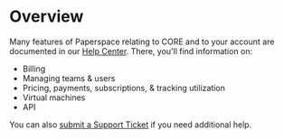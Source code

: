 # Overview

Many features of Paperspace relating to CORE and to your account are documented in our [Help Center](https://support.paperspace.com/hc/en-us/). There, you'll find information on:

* Billing
* Managing teams & users
* Pricing, payments, subscriptions, & tracking utilization
* Virtual machines
* API

You can also [submit a Support Ticket](https://support.paperspace.com/hc/en-us/requests/new) if you need additional help.

